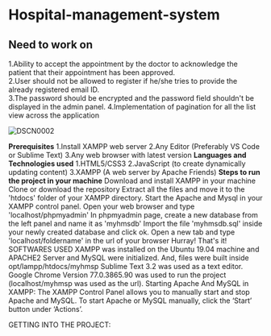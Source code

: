 # Hospital-management-system
## Need to work on
1.Ability to accept the appointment by the doctor to acknowledge the patient that their appointment has been approved. <br>
2.User should not be allowed to register if he/she tries to provide the already registered email ID. <br>
3.The password should be encrypted and the password field shouldn't be displayed in the admin panel.
4.Implementation of pagination for all the list view across the application

![DSCN0002](https://github.com/tharunraj140/Hospital-management-system/assets/159157241/15555f52-4ea6-4fe9-831e-1faf6982b32a)

**Prerequisites**
1.Install XAMPP web server
2.Any Editor (Preferably VS Code or Sublime Text)
3.Any web browser with latest version
**Languages and Technologies used**
1.HTML5/CSS3
2.JavaScript (to create dynamically updating content)
3.XAMPP (A web server by Apache Friends)
**Steps to run the project in your machine**
Download and install XAMPP in your machine
Clone or download the repository
Extract all the files and move it to the 'htdocs' folder of your XAMPP directory.
Start the Apache and Mysql in your XAMPP control panel.
Open your web browser and type 'localhost/phpmyadmin'
In phpmyadmin page, create a new database from the left panel and name it as 'myhmsdb'
Import the file 'myhmsdb.sql' inside your newly created database and click ok.
Open a new tab and type 'localhost/foldername' in the url of your browser
Hurray! That's it!
SOFTWARES USED
XAMPP was installed on the Ubuntu 19.04 machine and APACHE2 Server and MySQL were initialized. And, files were built inside opt/lampp/htdocs/myhmsp
Sublime Text 3.2 was used as a text editor.
Google Chrome Version 77.0.3865.90 was used to run the project (localhost/myhmsp was used as the url).
Starting Apache And MySQL in XAMPP:
The XAMPP Control Panel allows you to manually start and stop Apache and MySQL. To start Apache or MySQL manually, click the ‘Start’ button under ‘Actions’.



GETTING INTO THE PROJECT:
